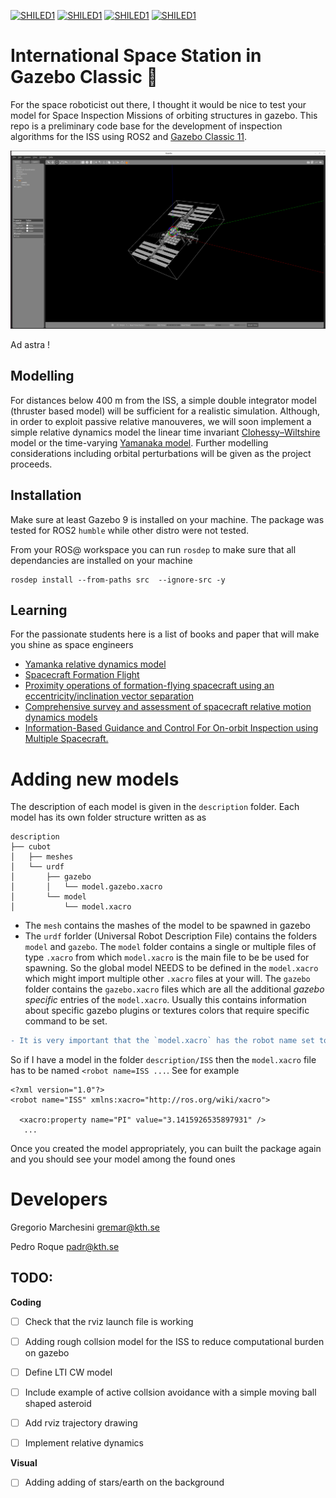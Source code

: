 [![SHILED1](https://img.shields.io/badge/SPACE-Robotics-orange.svg)](link_to_your_project) [![SHILED1](https://img.shields.io/badge/KTH-DHSG-green.svg)](link_to_your_project) [![SHILED1](https://img.shields.io/badge/ROS-Humble-blue.svg)](link_to_your_project) [![SHILED1](https://img.shields.io/badge/GAZEBO-Classic_v11-blue.svg)](link_to_your_project)
# International Space Station in Gazebo Classic :rocket:

For the space roboticist out there, I thought it would be nice to test your model for Space Inspection Missions of orbiting structures in gazebo. This repo is a preliminary code base for the development of inspection algorithms for the ISS using ROS2 and [Gazebo Classic 11](https://classic.gazebosim.org/).



![Project Logo](description/meshes/selfie.png)

Ad astra !

## Modelling 
For distances below 400 m from the ISS, a simple double integrator model (thruster based model) will be sufficient for a realistic simulation. Although, in order to exploit passive relative manouveres, we will soon implement a simple relative dynamics model the linear time invariant [Clohessy–Wiltshire](https://www.google.com/search?q=Coloessy+wildshie+model&sca_esv=9cec5b57dbcb4293&sca_upv=1&sxsrf=ACQVn08vIs8H6A3Cy7OctcCsBG2ERLOdiw%3A1714238528264&ei=QDQtZsrRD53QwPAPlfyRsA4&ved=0ahUKEwjK8aWU9OKFAxUdKBAIHRV-BOYQ4dUDCBA&uact=5&oq=Coloessy+wildshie+model&gs_lp=Egxnd3Mtd2l6LXNlcnAiF0NvbG9lc3N5IHdpbGRzaGllIG1vZGVsMgcQIRigARgKSOoNUNMFWJIMcAF4AJABAJgBwwGgAfkGqgEDMC42uAEDyAEA-AEBmAIGoAKJB8ICCBAAGAgYDRgewgILEAAYgAQYhgMYigXCAggQABiABBiiBMICBBAhGBWYAwCIBgGSBwMwLjagB-kX&sclient=gws-wiz-serp) model or the time-varying [Yamanaka model](https://arc.aiaa.org/doi/10.2514/2.4875). Further modelling considerations including orbital perturbations will be given as the project proceeds.



## Installation 
Make sure at least Gazebo 9 is installed on your machine. The package was tested for ROS2 `humble` while other distro were not tested.

From your ROS@ workspace you can run `rosdep` to make sure that all dependancies are installed on your machine

```
rosdep install --from-paths src  --ignore-src -y
```

## Learning
For the passionate students here is a list of books and paper that will make you shine as space engineers

- [Yamanka relative dynamics model](https://arc.aiaa.org/doi/10.2514/2.4875)
- [Spacecraft Formation Flight](https://books.google.se/books/about/Spacecraft_Formation_Flying.html?id=6EidgM-aX_oC&redir_esc=y)
- [Proximity operations of formation-flying spacecraft using an eccentricity/inclination vector separation](https://scholar.google.com/citations?view_op=view_citation&hl=en&user=428U9JQAAAAJ&citation_for_view=428U9JQAAAAJ:u5HHmVD_uO8C)
- [Comprehensive survey and assessment of spacecraft relative motion dynamics models](https://scholar.google.com/citations?view_op=view_citation&hl=en&user=428U9JQAAAAJ&citation_for_view=428U9JQAAAAJ:QsKbpXNoaWkC) 
- [Information-Based Guidance and Control For On-orbit Inspection using Multiple Spacecraft.](https://www.researchgate.net/publication/344354258_Information-Based_Guidance_and_Control_For_On-orbit_Inspection_using_Multiple_Spacecraft)

# Adding new models 
The description of each model is given in the `description` folder. Each model has its own folder structure written as as

```
description
├── cubot
│   ├── meshes
│   └── urdf
│       ├── gazebo
│       │   └── model.gazebo.xacro
│       └── model
│           └── model.xacro

``` 
- The `mesh` contains the mashes of the model to be spawned in gazebo
- The `urdf` forlder (Universal Robot Description File) contains the folders `model` and `gazebo`. The `model` folder contains a single or multiple files of type `.xacro` from which  `model.xacro` is the main file to be be used for spawning. So the global model NEEDS to be defined in the  `model.xacro` which might import multiple other `.xacro` files at your will. The `gazebo` folder contains the `gazebo.xacro` files which are all the additional *gazebo specific* entries of the `model.xacro`. Usually this contains information about specific gazebo plugins or textures colors that require specific command to be set.

```diff
- It is very important that the `model.xacro` has the robot name set to be equal to the folder where the model is contained.
```
So if I have a model in the folder `description/ISS` then the `model.xacro` file has to be named `<robot name=ISS ...`. See for example

```
<?xml version="1.0"?>
<robot name="ISS" xmlns:xacro="http://ros.org/wiki/xacro">
  
  <xacro:property name="PI" value="3.1415926535897931" />
   ...

```
Once you created the model appropriately, you can built the package again and you should see your model among the found ones 


# Developers
Gregorio Marchesini [gremar@kth.se](mailto:gremar@kth.se)

Pedro Roque [padr@kth.se](padr@kth.se)


## TODO:

**Coding**

- [ ] Check that the rviz launch file is working
- [ ] Adding rough collsion model for the ISS to reduce computational burden on gazebo
- [ ] Define LTI CW model
- [ ] Include example of active collsion avoidance with a simple moving ball shaped asteroid
- [ ] Add rviz trajectory drawing 
- [ ] Implement relative dynamics


**Visual**
- [ ] Adding adding of stars/earth on the background

